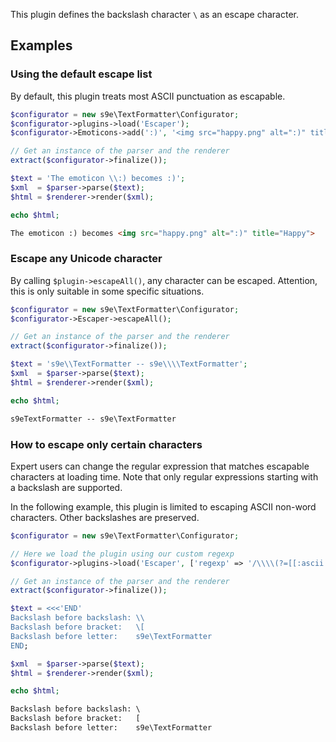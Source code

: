 This plugin defines the backslash character `\` as an escape character.

## Examples

### Using the default escape list

By default, this plugin treats most ASCII punctuation as escapable.

```php
$configurator = new s9e\TextFormatter\Configurator;
$configurator->plugins->load('Escaper');
$configurator->Emoticons->add(':)', '<img src="happy.png" alt=":)" title="Happy">');

// Get an instance of the parser and the renderer
extract($configurator->finalize());

$text = 'The emoticon \\:) becomes :)';
$xml  = $parser->parse($text);
$html = $renderer->render($xml);

echo $html;
```
```html
The emoticon :) becomes <img src="happy.png" alt=":)" title="Happy">
```

### Escape any Unicode character

By calling `$plugin->escapeAll()`, any character can be escaped. Attention, this is only suitable in some specific situations.

```php
$configurator = new s9e\TextFormatter\Configurator;
$configurator->Escaper->escapeAll();

// Get an instance of the parser and the renderer
extract($configurator->finalize());

$text = 's9e\\TextFormatter -- s9e\\\\TextFormatter';
$xml  = $parser->parse($text);
$html = $renderer->render($xml);

echo $html;
```
```html
s9eTextFormatter -- s9e\TextFormatter
```

### How to escape only certain characters

Expert users can change the regular expression that matches escapable characters at loading time. Note that only regular expressions starting with a backslash are supported.

In the following example, this plugin is limited to escaping ASCII non-word characters. Other backslashes are preserved.
```php
$configurator = new s9e\TextFormatter\Configurator;

// Here we load the plugin using our custom regexp
$configurator->plugins->load('Escaper', ['regexp' => '/\\\\(?=[[:ascii:]])\\W/s']);

// Get an instance of the parser and the renderer
extract($configurator->finalize());

$text = <<<'END'
Backslash before backslash: \\
Backslash before bracket:   \[
Backslash before letter:    s9e\TextFormatter
END;

$xml  = $parser->parse($text);
$html = $renderer->render($xml);

echo $html;
```
```html
Backslash before backslash: \
Backslash before bracket:   [
Backslash before letter:    s9e\TextFormatter
```
